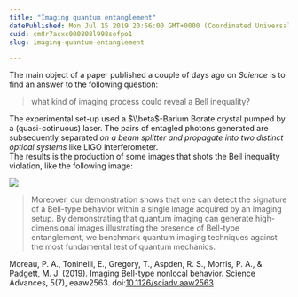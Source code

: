 ```yaml
---
title: "Imaging quantum entanglement"
datePublished: Mon Jul 15 2019 20:56:00 GMT+0000 (Coordinated Universal Time)
cuid: cm8r7acxc000808l998sofpo1
slug: imaging-quantum-entanglement

---
```



The main object of a paper published a couple of days ago on _Science_ is to find an answer to the following question:

> what kind of imaging process could reveal a Bell inequality?

The experimental set-up used a $\\beta$-Barium Borate crystal pumped by a (quasi-cotinuous) laser. The pairs of entagled photons generated are subsequently separated _on a beam splitter and propagate into two distinct optical systems_ like LIGO interferometer.  
The results is the production of some images that shots the Bell inequality violation, like the following image:

![](https://cdn.hashnode.com/res/hashnode/image/upload/v1743070694704/3dd39562-1056-4a89-8353-eea5e2a8df9b.jpeg)

> Moreover, our demonstration shows that one can detect the signature of a Bell-type behavior within a single image acquired by an imaging setup. By demonstrating that quantum imaging can generate high-dimensional images illustrating the presence of Bell-type entanglement, we benchmark quantum imaging techniques against the most fundamental test of quantum mechanics.

Moreau, P. A., Toninelli, E., Gregory, T., Aspden, R. S., Morris, P. A., & Padgett, M. J. (2019). Imaging Bell-type nonlocal behavior. Science Advances, 5(7), eaaw2563. doi:[10.1126/sciadv.aaw2563](https://doi.org/10.1126/sciadv.aaw2563)